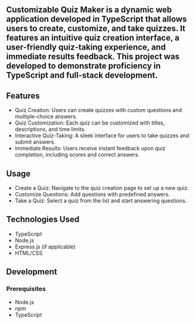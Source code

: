 ## Customizable Quiz Maker is a dynamic web application developed in TypeScript that allows users to create, customize, and take quizzes. It features an intuitive quiz creation interface, a user-friendly quiz-taking experience, and immediate results feedback. This project was developed to demonstrate proficiency in TypeScript and full-stack development.

## Features
- Quiz Creation: Users can create quizzes with custom questions and multiple-choice answers.
- Quiz Customization: Each quiz can be customized with titles, descriptions, and time limits.
- Interactive Quiz-Taking: A sleek interface for users to take quizzes and submit answers.
- Immediate Results: Users receive instant feedback upon quiz completion, including scores and correct answers.

## Usage
- Create a Quiz: Navigate to the quiz creation page to set up a new quiz.
- Customize Questions: Add questions with predefined answers.
- Take a Quiz: Select a quiz from the list and start answering questions.

## Technologies Used
- TypeScript
- Node.js
- Express.js (if applicable)
- HTML/CSS

## Development
### Prerequisites
- Node.js
- npm
- TypeScript
